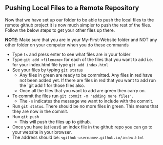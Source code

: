 ## Pushing Local Files to a Remote Repository

Now that we have set up our folder to be able to push the local files to the remote github project it is now much simpler to push the rest of the files. Follow the below steps to get your other files up there.

**NOTE**: Make sure that you are in your My-First-Website folder and NOT any other folder on your computer when you do these commands

- Type `ls` and press enter to see what files are in your folder
- Type `git add <filename>` for each of the files that you want to add i.e. for your index.html file type `git add index.html`
- See your files by typing `git status`
  - Any files in green are ready to be committed. Any files in red have not been added yet. If there are files in red that you want to add run the `git add <filename>1 for those files also.
  - Once all the files that you want to add are green then carry on.
- To commit the files run `git commit -m 'adding more files'`.
  - The `-m` indicates the message we want to include with the commit.
- Run `git status`. There should be no more files in green. This means that they are now in the commit.
- Run `git push`
  - This will push the files up to github.
- Once you have (at least) an index file in the github repo you can go to your website in your browser.
- The address should be: `<github-username>.github.io/index.html`